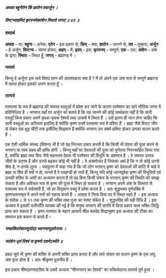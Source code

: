 ##### अथवा बहुनैतेन किं ज्ञातेन तवार्जुन ।
##### विष्टभ्याहमिदं कृत्स्नमेकांशेन स्थितो जगत् ॥ ४२ ॥

#### शब्दार्थ

**अथवा** – या; **बहुना** – अनेक; **एतेन** – इस प्रकार से; **किम्** – क्या; **ज्ञातेन** – जानने से; **तव** – तुम्हारा; **अर्जुन** – हे अर्जुन; **विष्टभ्य** – व्याप्त होकर; **अहम्** – मैं; **इदम्** – इस; **कृत्स्नम्** – सम्पूर्ण; **एक** – एक; **अंशेन** – अंश के द्वारा; **स्थितः** – स्थित हूँ; **जगत्** – ब्रह्माण्ड में ।

#### भावार्थ

किन्तु हे अर्जुन! इस सारे विशद ज्ञान की आवश्यकता क्या है ? मैं तो अपने एक अंश मात्र से सम्पूर्ण ब्रह्माण्ड में व्याप्त होकर इसको धारण करता हूँ ।

#### तात्पर्य

परमात्मा के रूप में ब्रह्माण्ड की समस्त वस्तुओं में प्रवेश कर जाने के कारण परमेश्वर का सारे भौतिक जगत में प्रतिनिधित्व है । भगवान् यहाँ पर अर्जुन को बताते हैं कि यह जानने की कोई सार्थकता नहीं है कि सारी वस्तुएँ किस प्रकार अपने पृथक-पृथक ऐश्वर्य तथा उत्कर्ष में स्थित हैं । उसे इतना ही जान लेना चाहिए कि सारी वस्तुओं का अस्तित्व इसलिए है क्योंकि कृष्ण उनमें परमात्मा रूप में प्रविष्ट हैं । ब्रह्मा जैसे विराट जीव से लेकर एक क्षुद्र चींटी तक इसीलिए विद्यमान हैं क्योंकि भगवान् उन सबमें प्रविष्ट होकर उनका पालन करते हैं ।

एक ऐसी धार्मिक संस्था (मिशन) भी है जो यह निरन्तर प्रचार करती है कि किसी भी देवता की पूजा करने से भगवान् या परम लक्ष्य की प्राप्ति होगी । किन्तु यहाँ पर देवताओं की पूजा को पूर्णतया निरुत्साहित किया गया है, क्योंकि ब्रह्मा तथा शिव जैसे महानतम देवता भी परमेश्वर की विभूति के अंशमात्र हैं । वे समस्त उत्पन्न जीवों के उद्गम हैं और उनसे बढ़कर कोई भी नहीं है । वे असमोध्वर हैं जिसका अर्थ है कि न तो कोई उनसे श्रेष्ठ है, न उनके तुल्य । पद्मपुराण में कहा गया है कि जो लोग भगवान् कृष्ण को देवताओं की कोटि में चाहे वे ब्रह्मा या शिव ही क्यों न हो, मानते हैं वे पाखण्डी हो जाते हैं, किन्तु यदि कोई ध्यानपूर्वक कृष्ण की विभूतियों एवं उनकी शक्ति के अंशों का अध्ययन करता है तो वह बिना किसी संशय के भगवान् कृष्ण की स्थिति को समझ सकता है और अविचल भाव से कृष्ण की पूजा में स्थिर हो सकता है । भगवान् अपने अंश के विस्तार से परमात्मा रूप में सर्वव्यापी हैं, जो हर विद्यमान वस्तु में प्रवेश करता है । अतः शुद्धभक्त पूर्णभक्ति में कृष्णभावनामृत में अपने मनों को एकाग्र करते हैं । अतएव वे नित्य दिव्य पद में स्थित रहते हैं । इस अध्याय के श्लोक ८ से ११ तक कृष्ण की भक्ति तथा पूजा का स्पष्ट संकेत है । शुद्धभक्ति की यही विधि है । इस अध्याय में इसकी भलीभाँति व्याख्या की गई है कि मनुष्य भगवान् की संगति में किस प्रकार चरम भक्ति-सिद्धि प्राप्त कर सकता है । कृष्ण-परम्परा के महान आचार्य श्रील बलदेव विद्याभूषण इस अध्याय की टीका का समापन इस कथन से करते हैं – 

##### यच्छक्तिलेशात्सूर्याद्या भवन्त्यत्युग्रतेजसः ।
##### यदंशेन धृतं विश्वं स कृष्णो दशमेऽर्च्यते ॥

प्रबल सूर्य भी कृष्ण की शक्ति से अपनी शक्ति प्राप्त करता है और सारे संसार का पालन कृष्ण के एक लघु अंश द्वारा होता है । अतः श्रीकृष्ण पूजनीय हैं ।

इस प्रकार श्रीमद्भगवद्गीता के दसवें अध्याय “श्रीभगवान् का ऐश्वर्य” का भक्तिवेदान्त तात्पर्य पूर्ण हुआ ।
